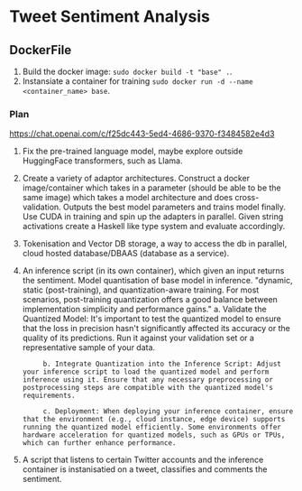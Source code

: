 # Tweet Sentiment Analysis

## DockerFile

1. Build the docker image: `sudo docker build -t "base" .`.
2. Instansiate a container for training `sudo docker run -d --name <container_name> base`.

### Plan

https://chat.openai.com/c/f25dc443-5ed4-4686-9370-f3484582e4d3

1. Fix the pre-trained language model, maybe explore outside HuggingFace transformers, such as Llama.
2. Create a variety of adaptor architectures. Construct a docker image/container which takes in a parameter (should be able to be the same image) which takes a model architecture and does cross-validation. Outputs the best model parameters and trains model finally. Use CUDA in training and spin up the adapters in parallel. Given string activations create a Haskell like type system and evaluate accordingly.
3. Tokenisation and Vector DB storage, a way to access the db in parallel, cloud hosted database/DBAAS (database as a service). 
4. An inference script (in its own container), which given an input returns the sentiment. Model quantisation of base model in inference. "dynamic, static (post-training), and quantization-aware training. For most scenarios, post-training quantization offers a good balance between implementation simplicity and performance gains."
            a. Validate the Quantized Model: It's important to test the quantized model to ensure that the loss in precision hasn't significantly affected its accuracy or the quality of its predictions. Run it against your validation set or a representative sample of your data.

            b. Integrate Quantization into the Inference Script: Adjust your inference script to load the quantized model and perform inference using it. Ensure that any necessary preprocessing or postprocessing steps are compatible with the quantized model's requirements.

            c. Deployment: When deploying your inference container, ensure that the environment (e.g., cloud instance, edge device) supports running the quantized model efficiently. Some environments offer hardware acceleration for quantized models, such as GPUs or TPUs, which can further enhance performance.
   
5. A script that listens to certain Twitter accounts and the inference container is instanisatied on a tweet, classifies and comments the sentiment.
